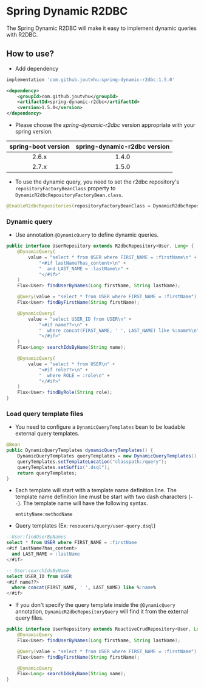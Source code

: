 # Spring Dynamic R2DBC

The Spring Dynamic R2DBC will make it easy to implement dynamic queries with R2DBC.

## How to use?

- Add dependency

```groovy
implementation 'com.github.joutvhu:spring-dynamic-r2dbc:1.5.0'
```

```xml
<dependency>
    <groupId>com.github.joutvhu</groupId>
    <artifactId>spring-dynamic-r2dbc</artifactId>
    <version>1.5.0</version>
</dependency>
```

- Please choose the _spring-dynamic-r2dbc_ version appropriate with your spring version.

| spring-boot version | spring-dynamic-r2dbc version |
|:----------:|:-------------:|
| 2.6.x | 1.4.0 |
| 2.7.x | 1.5.0 |


- To use the dynamic query, you need to set the r2dbc repository's `repositoryFactoryBeanClass` property to `DynamicR2dbcRepositoryFactoryBean.class`.

```java
@EnableR2dbcRepositories(repositoryFactoryBeanClass = DynamicR2dbcRepositoryFactoryBean.class)
```

### Dynamic query

- Use annotation `@DynamicQuery` to define dynamic queries.

```java
public interface UserRepository extends R2dbcRepository<User, Long> {
    @DynamicQuery(
        value = "select * from USER where FIRST_NAME = :firstName\n" +
            "<#if lastName?has_content>\n" +
            "  and LAST_NAME = :lastName\n" +
            "</#if>"
    )
    Flux<User> findUserByNames(Long firstName, String lastName);

    @Query(value = "select * from USER where FIRST_NAME = :firstName")
    Flux<User> findByFirstName(String firstName);

    @DynamicQuery(
        value = "select USER_ID from USER\n" +
            "<#if name??>\n" +
            "  where concat(FIRST_NAME, ' ', LAST_NAME) like %:name%\n" +
            "</#if>"
    )
    Flux<Long> searchIdsByName(String name);

    @DynamicQuery(
        value = "select * from USER\n" +
            "<#if role??>\n" +
            "  where ROLE = :role\n" +
            "</#if>"
    )
    Flux<User> findByRole(String role);
}
```

### Load query template files

- You need to configure a `DynamicQueryTemplates` bean to be loadable external query templates.

```java
@Bean
public DynamicQueryTemplates dynamicQueryTemplates() {
    DynamicQueryTemplates queryTemplates = new DynamicQueryTemplates();
    queryTemplates.setTemplateLocation("classpath:/query");
    queryTemplates.setSuffix(".dsql");
    return queryTemplates;
}
```

- Each template will start with a template name definition line. The template name definition line must be start with two dash characters (`--`). The template name will have the following syntax.

  ```
  entityName:methodName
  ```

- Query templates (Ex: `resoucers/query/user-query.dsql`)

```sql
--User:findUserByNames
select * from USER where FIRST_NAME = :firstName
<#if lastName?has_content>
  and LAST_NAME = :lastName
</#if>

-- User:searchIdsByName
select USER_ID from USER
<#if name??>
  where concat(FIRST_NAME, ' ', LAST_NAME) like %:name%
</#if>
```

- If you don't specify the query template inside the `@DynamicQuery` annotation, `DynamicR2dbcRepositoryQuery` will find it from the external query files.

```java
public interface UserRepository extends ReactiveCrudRepository<User, Long> {
    @DynamicQuery
    Flux<User> findUserByNames(Long firstName, String lastName);

    @Query(value = "select * from USER where FIRST_NAME = :firstName")
    Flux<User> findByFirstName(String firstName);

    @DynamicQuery
    Flux<Long> searchIdsByName(String name);
}
```
